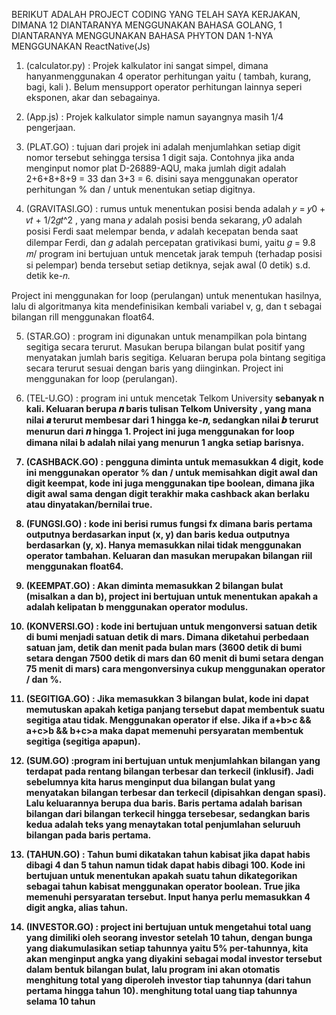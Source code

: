 BERIKUT ADALAH PROJECT CODING YANG TELAH SAYA KERJAKAN, DIMANA 12 DIANTARANYA MENGGUNAKAN BAHASA GOLANG, 1 DIANTARANYA MENGGUNAKAN BAHASA PHYTON DAN 1-NYA MENGGUNAKAN ReactNative(Js)

1. (calculator.py)
: Projek kalkulator ini sangat simpel, dimana hanyanmenggunakan 4 operator perhitungan yaitu ( tambah, kurang, bagi, kali ). Belum mensupport operator perhitungan lainnya seperi eksponen, akar dan sebagainya.

2. (App.js)
: Projek kalkulator simple namun sayangnya masih 1/4 pengerjaan.

3. (PLAT.GO)
: tujuan dari projek ini adalah menjumlahkan setiap digit nomor tersebut sehingga tersisa 1 digit saja. 
Contohnya jika anda menginput nomor plat D-26889-AQU, maka jumlah digit adalah 
2+6+8+8+9 = 33 dan 3+3 = 6. disini saya menggunakan operator perhitungan % dan / untuk menentukan setiap digitnya.

4. (GRAVITASI.GO)
: rumus untuk menentukan posisi benda adalah 𝑦 = 𝑦0 + 𝑣𝑡 + 1/2𝑔𝑡^2
, yang mana 𝑦 adalah posisi benda sekarang, 𝑦0 adalah posisi Ferdi saat melempar benda, 𝑣 adalah kecepatan  benda saat dilempar Ferdi, dan 𝑔 adalah percepatan grativikasi bumi, yaitu 𝑔 = 9.8 𝑚/ program ini bertujuan untuk mencetak jarak tempuh (terhadap posisi si pelempar) benda tersebut setiap detiknya, sejak awal (0 detik) s.d. detik ke-𝑛.

Project ini menggunakan for loop (perulangan) untuk menentukan hasilnya, lalu di algoritmanya kita mendefinisikan kembali variabel v, g, dan t sebagai bilangan rill menggunakan float64.

5. (STAR.GO)
: program ini digunakan untuk menampilkan pola bintang segitiga secara terurut. Masukan berupa bilangan bulat positif yang menyatakan jumlah baris segitiga. Keluaran berupa pola bintang segitiga secara terurut sesuai dengan baris yang diinginkan. Project ini menggunakan for loop (perulangan).

6. (TEL-U.GO)
:  program ini  untuk mencetak <a> Telkom University <b> sebanyak n kali. Keluaran berupa 𝒏 baris tulisan <a> Telkom University <b>, yang mana nilai 𝒂 terurut membesar dari 1 hingga ke-𝒏, sedangkan nilai 𝒃 terurut menurun dari 𝒏 hingga 1. Project ini juga menggunakan for loop dimana nilai b adalah nilai yang menurun 1 angka setiap barisnya.

7. (CASHBACK.GO)
: pengguna diminta untuk memasukkan 4 digit, kode ini menggunakan operator % dan / untuk memisahkan digit awal dan digit keempat, kode ini juga menggunakan tipe boolean, dimana jika digit awal sama dengan digit terakhir maka cashback akan berlaku atau dinyatakan/bernilai true.

8. (FUNGSI.GO)
: kode ini berisi rumus fungsi fx dimana baris pertama outputnya berdasarkan input (x, y) dan baris kedua outputnya berdasarkan (y, x). Hanya memasukkan nilai tidak menggunakan operator tambahan. Keluaran dan masukan merupakan bilangan riil menggunakan float64.

9. (KEEMPAT.GO)
: Akan diminta memasukkan 2 bilangan bulat (misalkan a dan b), project ini bertujuan untuk menentukan apakah a adalah kelipatan b menggunakan operator modulus. 

10. (KONVERSI.GO)
: kode ini bertujuan untuk mengonversi satuan detik di bumi menjadi satuan detik di mars. Dimana diketahui perbedaan satuan jam, detik dan menit pada bulan mars (3600 detik di bumi setara dengan 7500 detik di mars dan 60 menit di bumi setara dengan 75 menit di mars) cara mengonversinya cukup menggunakan operator / dan %.

11. (SEGITIGA.GO)
: Jika memasukkan 3 bilangan bulat, kode ini dapat memutuskan apakah ketiga panjang tersebut dapat membentuk suatu segitiga atau tidak. Menggunakan operator if else. Jika if a+b>c && a+c>b && b+c>a maka dapat memenuhi persyaratan membentuk segitiga (segitiga apapun).

12. (SUM.GO)
:program ini bertujuan untuk menjumlahkan bilangan yang terdapat pada 
rentang bilangan terbesar dan terkecil (inklusif). Jadi sebelumnya kita harus menginput dua bilangan bulat yang menyatakan bilangan terbesar dan terkecil (dipisahkan dengan spasi). Lalu keluarannya berupa dua baris. Baris pertama adalah barisan bilangan dari bilangan terkecil hingga 
tersebesar, sedangkan baris kedua adalah teks yang menaytakan total penjumlahan seluruuh bilangan pada baris pertama.

13. (TAHUN.GO)
: Tahun bumi dikatakan tahun kabisat jika dapat habis dibagi 4 dan 5 tahun namun tidak dapat habis dibagi 100. Kode ini bertujuan untuk menentukan apakah suatu tahun dikategorikan sebagai tahun kabisat menggunakan operator boolean. True jika memenuhi persyaratan tersebut. Input hanya perlu memasukkan 4 digit angka, alias tahun.

14. (INVESTOR.GO)
: project ini bertujuan untuk mengetahui total uang yang dimiliki oleh seorang investor setelah 10 tahun, dengan bunga yang diakumulasikan setiap tahunnya yaitu 5% per-tahunnya, kita akan menginput angka yang diyakini sebagai modal investor tersebut dalam bentuk bilangan bulat, lalu program ini akan otomatis menghitung total yang diperoleh investor tiap tahunnya (dari tahun pertama hingga tahun 10).
menghitung total uang tiap tahunnya selama 10 tahun


